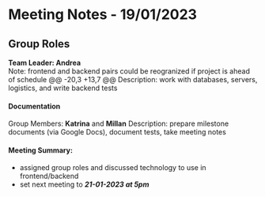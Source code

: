 # Meeting Notes - 19/01/2023

## Group Roles
**Team Leader: Andrea**   
Note: frontend and backend pairs could be reogranized if project is ahead of schedule
@@ -20,3 +13,7 @@ Description: work with databases, servers, logistics, and write backend tests
#### Documentation
Group Members: **Katrina** and **Millan**
Description: prepare milestone documents (via Google Docs), document tests, take meeting notes

#### Meeting Summary:
- assigned group roles and discussed technology to use in frontend/backend
- set next meeting to _**21-01-2023 at 5pm**_
